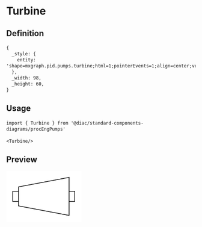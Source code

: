 # Turbine

## Definition

```
{
  _style: { 
    entity: 'shape=mxgraph.pid.pumps.turbine;html=1;pointerEvents=1;align=center;verticalLabelPosition=bottom;verticalAlign=top;dashed=0;',
  },
  _width: 98,
  _height: 60,
}
```

## Usage

```
import { Turbine } from '@diac/standard-components-diagrams/procEngPumps'

<Turbine/>
```

## Preview

<img src="./turbine.png" width="200"/>
